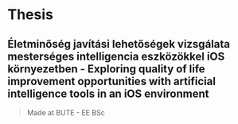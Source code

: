 # Thesis
## Életminőség javítási lehetőségek vizsgálata mesterséges intelligencia eszközökkel iOS környezetben - Exploring quality of life improvement opportunities with artificial intelligence tools in an iOS environment
> Made at BUTE - EE BSc
